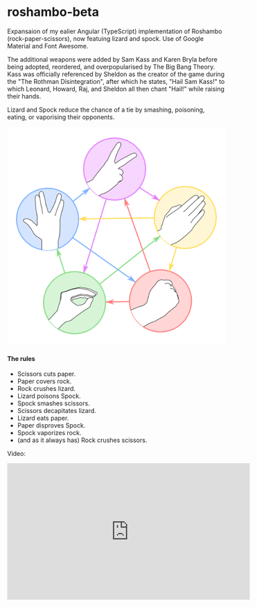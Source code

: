# roshambo-beta
Expansaion of my ealier Angular (TypeScript) implementation of Roshambo (rock-paper-scissors), now featuing lizard and spock. Use of Google Material and Font Awesome.  

The additional weapons were added by Sam Kass and Karen Bryla before being adopted, reordered, and overpopularised by The Big Bang Theory. Kass was officially referenced by Sheldon as the creator of the game during the "The Rothman Disintegration", after which he states, "Hail Sam Kass!" to which Leonard, Howard, Raj, and Sheldon all then chant "Hail!" while raising their hands.    

Lizard and Spock reduce the chance of a tie by smashing, poisoning, eating, or vaporising their opponents.   

![RPSLS](./img/RPSLS.png) 

#### The rules
- Scissors cuts paper.   
- Paper covers rock.    
- Rock crushes lizard.    
- Lizard poisons Spock.    
- Spock smashes scissors.    
- Scissors decapitates lizard.    
- Lizard eats paper.    
- Paper disproves Spock.    
- Spock vaporizes rock.    
- (and as it always has) Rock crushes scissors.   

Video:
<iframe width="560" height="315" src="https://www.youtube.com/embed/3hxC9bgtA7M" frameborder="0" allow="accelerometer; autoplay; encrypted-media; gyroscope; picture-in-picture" allowfullscreen></iframe>